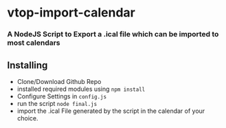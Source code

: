 # vtop-import-calendar 
### A NodeJS Script to Export a .ical file which can be imported to most calendars

## Installing
* Clone/Download Github Repo
* installed required modules using `npm install`
* Configure Settings in  `config.js`
* run the script `node final.js`
* import the .ical File generated by the script in the calendar of your choice. 

